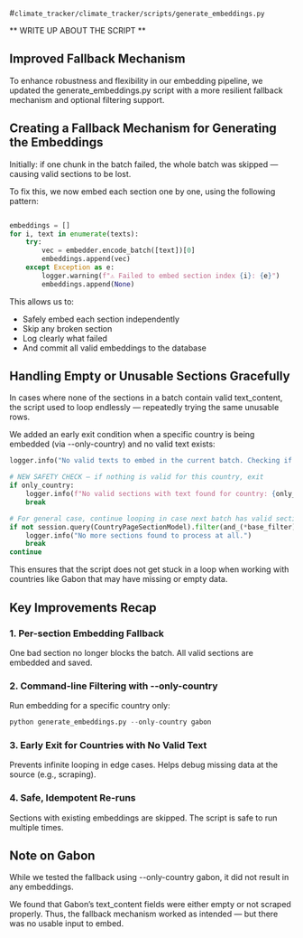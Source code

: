 #`climate_tracker/climate_tracker/scripts/generate_embeddings.py`

** WRITE UP ABOUT THE SCRIPT **

## Improved Fallback Mechanism 

To enhance robustness and flexibility in our embedding pipeline, we updated the generate_embeddings.py script with a more resilient fallback mechanism and optional filtering support.

## Creating a Fallback Mechanism for Generating the Embeddings
Initially: if one chunk in the batch failed, the whole batch was skipped — causing valid sections to be lost.

To fix this, we now embed each section one by one, using the following pattern:

```python 

embeddings = []
for i, text in enumerate(texts):
    try:
        vec = embedder.encode_batch([text])[0]
        embeddings.append(vec)
    except Exception as e:
        logger.warning(f"⚠ Failed to embed section index {i}: {e}")
        embeddings.append(None)
```

This allows us to:

* Safely embed each section independently
* Skip any broken section
* Log clearly what failed
* And commit all valid embeddings to the database


## Handling Empty or Unusable Sections Gracefully
In cases where none of the sections in a batch contain valid text_content, the script used to loop endlessly — repeatedly trying the same unusable rows.

We added an early exit condition when a specific country is being embedded (via --only-country) and no valid text exists:

```python 
logger.info("No valid texts to embed in the current batch. Checking if more sections are pending...")

# NEW SAFETY CHECK — if nothing is valid for this country, exit
if only_country:
    logger.info(f"No valid sections with text found for country: {only_country}. Exiting early.")
    break

# For general case, continue looping in case next batch has valid sections
if not session.query(CountryPageSectionModel).filter(and_(*base_filter)).first():
    logger.info("No more sections found to process at all.")
    break
continue
```

This ensures that the script does not get stuck in a loop when working with countries like Gabon that may have missing or empty data.

## Key Improvements Recap

### 1. Per-section Embedding Fallback

One bad section no longer blocks the batch.
All valid sections are embedded and saved.


### 2. Command-line Filtering with --only-country

Run embedding for a specific country only:
```python 
python generate_embeddings.py --only-country gabon
```

### 3. Early Exit for Countries with No Valid Text

Prevents infinite looping in edge cases.
Helps debug missing data at the source (e.g., scraping).


### 4. Safe, Idempotent Re-runs

Sections with existing embeddings are skipped.
The script is safe to run multiple times.


## Note on Gabon
While we tested the fallback using --only-country gabon, it did not result in any embeddings.

We found that Gabon’s text_content fields were either empty or not scraped properly. Thus, the fallback mechanism worked as intended — but there was no usable input to embed.